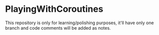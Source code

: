 # PlayingWithCoroutines

This repository is only for learning/polishing purposes, it'll have only one branch and code comments will be added as notes.
